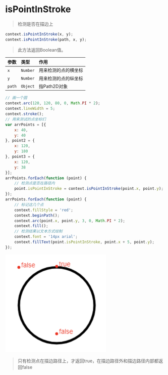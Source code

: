 # isPointInStroke

> 检测是否在描边上

```js
context.isPointInStroke(x, y);
context.isPointInStroke(path, x, y);
```

> 此方法返回Boolean值。

|参数|类型 |作用|
|:----|:----|:----|
`x`| `Number`| 用来检测的点的横坐标|
`y`| `Number`| 用来检测的点的纵坐标|
`path`| `Object`| 指Path2D对象|

```js
// 画一个圆
context.arc(120, 120, 80, 0, Math.PI * 2);
context.lineWidth = 5;
context.stroke();
// 用来测试的点坐标们
var arrPoints = [{
    x: 40,
    y: 40
}, point2 = {
    x: 120,
    y: 180
}, point3 = {
    x: 120,
    y: 38
}];
arrPoints.forEach(function (point) {
    // 检测点是否在路径内
    point.isPointInStroke = context.isPointInStroke(point.x, point.y);
});
arrPoints.forEach(function (point) {
    // 标记这几个点
    context.fillStyle = 'red';
    context.beginPath();
    context.arc(point.x, point.y, 3, 0, Math.PI * 2);
    context.fill();
    // 检测结果以文本方式绘制
    context.font = '14px arial';
    context.fillText(point.isPointInStroke, point.x + 5, point.y);
});
```

![](./__assets__/isPointInStroke-2022-03-29-16-29-43.png)

> 只有检测点在描边路径上，才返回true，在描边路径外和描边路径内部都返回false
